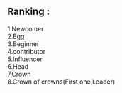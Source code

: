 ## Ranking :

1.Newcomer
<br />
2.Egg
<br />
3.Beginner
<br />
4.contributor
<br />
5.Influencer
<br />
6.Head
<br />
7.Crown
<br />
8.Crown of crowns(First one,Leader)
